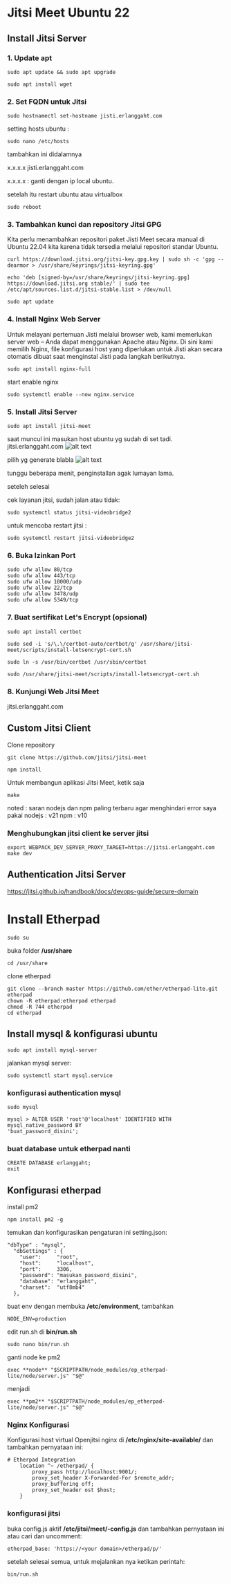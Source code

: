 
# Jitsi Meet Ubuntu 22

## Install Jitsi Server


### 1. Update apt
```
sudo apt update && sudo apt upgrade
```

```
sudo apt install wget
```

### 2. Set FQDN untuk Jitsi

```
sudo hostnamectl set-hostname jisti.erlanggaht.com
```

setting hosts ubuntu :

```
sudo nano /etc/hosts
```

tambahkan ini didalamnya

x.x.x.x jisti.erlanggaht.com

x.x.x.x : ganti dengan ip local ubuntu.

setelah itu restart ubuntu atau virtualbox
```
sudo reboot
```

### 3. Tambahkan kunci dan repository Jitsi GPG

Kita perlu menambahkan repositori paket Jisti Meet secara manual di Ubuntu 22.04 kita karena tidak tersedia melalui repositori standar Ubuntu. 

```
curl https://download.jitsi.org/jitsi-key.gpg.key | sudo sh -c 'gpg --dearmor > /usr/share/keyrings/jitsi-keyring.gpg'
```

```
echo 'deb [signed-by=/usr/share/keyrings/jitsi-keyring.gpg] https://download.jitsi.org stable/' | sudo tee /etc/apt/sources.list.d/jitsi-stable.list > /dev/null
```

```
sudo apt update
```

### 4. Install Nginx Web Server
Untuk melayani pertemuan Jisti melalui browser web, kami memerlukan server web – Anda dapat menggunakan Apache atau Nginx. Di sini kami memilih Nginx, file konfigurasi host yang diperlukan untuk Jisti akan secara otomatis dibuat saat menginstal Jisti pada langkah berikutnya. 
```
sudo apt install nginx-full
```

start enable nginx 

```
sudo systemctl enable --now nginx.service
```

### 5. Install Jitsi Server

```
sudo apt install jitsi-meet
```


saat muncul ini masukan host ubuntu yg sudah di set tadi. jitsi.erlanggaht.com
![alt text](https://linux.how2shout.com/wp-content/uploads/2022/05/Set-Hostname-for-Jitsi.png)

pilih yg generate blabla
![alt text](https://linux.how2shout.com/wp-content/uploads/2022/05/configure-Jisti-meet-web-config.png)

tunggu beberapa menit, penginstallan agak lumayan lama.

seteleh selesai

cek layanan jitsi, sudah jalan atau tidak: 

```
sudo systemctl status jitsi-videobridge2
```

untuk mencoba restart jitsi : 

```
sudo systemctl restart jitsi-videobridge2
```

### 6. Buka Izinkan Port

```
sudo ufw allow 80/tcp
sudo ufw allow 443/tcp
sudo ufw allow 10000/udp
sudo ufw allow 22/tcp
sudo ufw allow 3478/udp
sudo ufw allow 5349/tcp
```
### 7.  Buat sertifikat Let's Encrypt (opsional) 

```
sudo apt install certbot
```

```
sudo sed -i 's/\.\/certbot-auto/certbot/g' /usr/share/jitsi-meet/scripts/install-letsencrypt-cert.sh
```

```
sudo ln -s /usr/bin/certbot /usr/sbin/certbot
```

```
sudo /usr/share/jitsi-meet/scripts/install-letsencrypt-cert.sh
```

### 8. Kunjungi Web Jitsi Meet 

jitsi.erlanggaht.com       

## Custom Jitsi Client

Clone repository
```
git clone https://github.com/jitsi/jitsi-meet
```

```
npm install
```

Untuk membangun aplikasi Jitsi Meet, ketik saja
```
make
```

noted : saran nodejs dan npm paling terbaru agar menghindari error 
saya pakai nodejs : v21
npm : v10

### Menghubungkan jitsi client ke server jitsi 

```
export WEBPACK_DEV_SERVER_PROXY_TARGET=https://jitsi.erlanggaht.com
make dev
```

## Authentication Jitsi Server

https://jitsi.github.io/handbook/docs/devops-guide/secure-domain

# Install Etherpad

```
sudo su
```

buka folder **/usr/share**

```
cd /usr/share
```

clone etherpad 

```
git clone --branch master https://github.com/ether/etherpad-lite.git etherpad
chown -R etherpad:etherpad etherpad
chmod -R 744 etherpad
cd etherpad
```

## Install mysql & konfigurasi ubuntu

```
sudo apt install mysql-server
```

jalankan mysql server: 

```
sudo systemctl start mysql.service
```

### konfigurasi authentication mysql 
```
sudo mysql

mysql > ALTER USER 'root'@'localhost' IDENTIFIED WITH mysql_native_password BY 
'buat_password_disini';
```

### buat database untuk etherpad nanti
```
CREATE DATABASE erlanggaht;
exit
```


## Konfigurasi etherpad

install pm2 

```
npm install pm2 -g
```

temukan dan konfigurasikan pengaturan ini setting.json: 

```
"dbType" : "mysql",
  "dbSettings" : {
    "user":     "root",
    "host":     "localhost",
    "port":     3306,
    "password": "masukan_password_disini",
    "database": "erlanggaht",
    "charset":  "utf8mb4"
  },
```

buat env dengan membuka **/etc/environment**, tambahkan 

```
NODE_ENV=production
```

edit run.sh di **bin/run.sh** 

```
sudo nano bin/run.sh
```

ganti node ke pm2 
```
exec **node** "$SCRIPTPATH/node_modules/ep_etherpad-lite/node/server.js" "$@"
````
menjadi 
```
exec **pm2** "$SCRIPTPATH/node_modules/ep_etherpad-lite/node/server.js" "$@"
```

### Nginx Konfigurasi

Konfigurasi host virtual Openjitsi nginx di **/etc/nginx/site-available/<your jitsi domain>** dan tambahkan pernyataan ini: 
```
# Etherpad Integration
    location ^~ /etherpad/ {
        proxy_pass http://localhost:9001/;
        proxy_set_header X-Forwarded-For $remote_addr;
        proxy_buffering off;
        proxy_set_header ost $host;
    }
```
### konfigurasi jitsi
buka config.js aktif **/etc/jitsi/meet/<your domain>-config.js** dan tambahkan pernyataan ini atau cari dan uncomment: 

```
etherpad_base: 'https://<your domain>/etherpad/p/'
```


setelah selesai semua, untuk mejalankan nya ketikan perintah: 


```
bin/run.sh
```